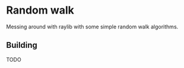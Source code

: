 # Random walk  

Messing around with raylib with some simple random walk algorithms.

## Building

TODO